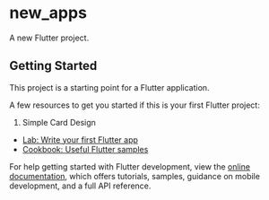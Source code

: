 # new_apps

A new Flutter project.

## Getting Started

This project is a starting point for a Flutter application.

A few resources to get you started if this is your first Flutter project:

1. Simple Card Design

- [Lab: Write your first Flutter app](https://docs.flutter.dev/get-started/codelab)
- [Cookbook: Useful Flutter samples](https://docs.flutter.dev/cookbook)

For help getting started with Flutter development, view the
[online documentation](https://docs.flutter.dev/), which offers tutorials,
samples, guidance on mobile development, and a full API reference.
